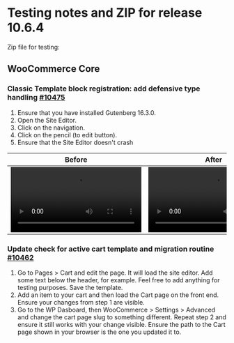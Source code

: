 # Testing notes and ZIP for release 10.6.4

Zip file for testing:

## WooCommerce Core

### Classic Template block registration: add defensive type handling [#10475](https://github.com/woocommerce/woocommerce-blocks/pull/10475)

1. Ensure that you have installed Gutenberg 16.3.0.
2. Open the Site Editor.
3. Click on the navigation.
4. Click on the pencil (to edit button).
5. Ensure that the Site Editor doesn't crash

| Before | After |
|--------|--------|
| <video src=https://github.com/woocommerce/woocommerce-blocks/assets/4463174/86ce276e-e372-40e1-8142-cfde84e32bd6 /> | <video src=https://github.com/woocommerce/woocommerce-blocks/assets/4463174/e655eab3-6339-47c9-8447-d9b06c55b795/>  |

### Update check for active cart template and migration routine [#10462](https://github.com/woocommerce/woocommerce-blocks/pull/10462)

1. Go to Pages > Cart and edit the page. It will load the site editor. Add some text below the header, for example. Feel free to add anything for testing purposes. Save the template.
2. Add an item to your cart and then load the Cart page on the front end. Ensure your changes from step 1 are visible.
3. Go to the WP Dasboard, then WooCommerce > Settings > Advanced and change the cart page slug to something different. Repeat step 2 and ensure it still works with your change visible. Ensure the path to the Cart page shown in your browser is the one you updated it to.

